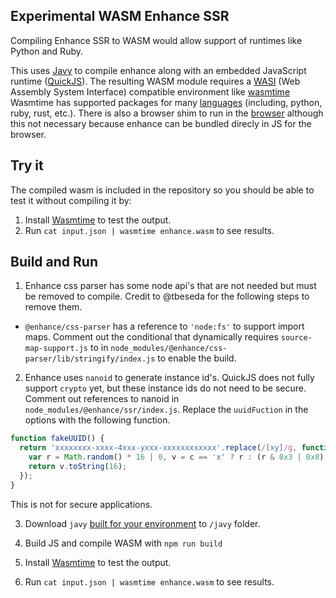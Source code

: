 ## Experimental WASM Enhance SSR

Compiling Enhance SSR to WASM would allow support of runtimes like Python and Ruby. 

This uses [Javy](https://github.com/bytecodealliance/javy) to compile enhance along with an embedded JavaScript runtime ([QuickJS](https://github.com/bellard/quickjs)).
The resulting WASM module requires a [WASI](https://wasi.dev/) (Web Assembly System Interface) compatible environment like [wasmtime](https://docs.wasmtime.dev/introduction.html)
Wasmtime has supported packages for many [languages](https://docs.wasmtime.dev/lang.html) (including, python, ruby, rust, etc.).
There is also a browser shim to run in the [browser](https://github.com/bjorn3/browser_wasi_shim) although this not necessary because enhance can be bundled direcly in JS for the browser. 

## Try it
The compiled wasm is included in the repository so you should be able to test it without compiling it by:
1. Install [Wasmtime](https://wasmtime.dev/) to test the output.  
2. Run `cat input.json | wasmtime enhance.wasm` to see results. 

## Build and Run
1. Enhance css parser has some node api's that are not needed but must be removed to compile. 
Credit to @tbeseda for the following steps to remove them.
  - `@enhance/css-parser` has a reference to `'node:fs'` to support import maps. 
Comment out the conditional that dynamically requires `source-map-support.js` to in `node_modules/@enhance/css-parser/lib/stringify/index.js` to enable the build.

2. Enhance uses `nanoid` to generate instance id's. 
QuickJS does not fully support `crypto` yet, but these instance ids do not need to be secure.
Comment out references to nanoid in `node_modules/@enhance/ssr/index.js`.
Replace the `uuidFuction` in the options with the following function.

```javascript
function fakeUUID() {
  return 'xxxxxxxx-xxxx-4xxx-yxxx-xxxxxxxxxxxx'.replace(/[xy]/g, function(c) {
    var r = Math.random() * 16 | 0, v = c == 'x' ? r : (r & 0x3 | 0x8);
    return v.toString(16);
  });
}
```
This is not for secure applications.

3. Download `javy` [built for your environment](https://github.com/bytecodealliance/javy/releases) to `/javy` folder.

4. Build JS and compile WASM with `npm run build`

5. Install [Wasmtime](https://wasmtime.dev/) to test the output.  

6. Run `cat input.json | wasmtime enhance.wasm` to see results. 
